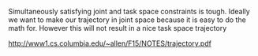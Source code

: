 Simultaneously satisfying joint and task space constraints is tough. Ideally we want to make our trajectory in joint space because it is easy to do the math for. However this will not result in a nice task space trajectory

http://www1.cs.columbia.edu/~allen/F15/NOTES/trajectory.pdf

